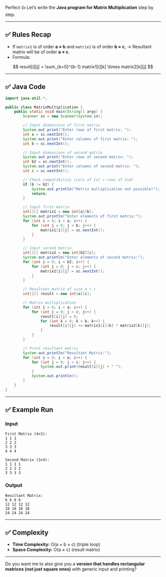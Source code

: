 Perfect 👍 Let’s write the **Java program for Matrix Multiplication** step by step.

---

## ✅ Rules Recap

* If `matrix1` is of order **a × b** and `matrix2` is of order **b × c**,
  → Resultant matrix will be of order **a × c**.
* Formula:

$$
result[i][j] = \sum_{k=0}^{b-1} matrix1[i][k] \times matrix2[k][j]
$$

---

## ✅ Java Code

```java
import java.util.*;

public class MatrixMultiplication {
    public static void main(String[] args) {
        Scanner sc = new Scanner(System.in);

        // Input dimensions of first matrix
        System.out.print("Enter rows of first matrix: ");
        int a = sc.nextInt();
        System.out.print("Enter columns of first matrix: ");
        int b = sc.nextInt();

        // Input dimensions of second matrix
        System.out.print("Enter rows of second matrix: ");
        int b2 = sc.nextInt();
        System.out.print("Enter columns of second matrix: ");
        int c = sc.nextInt();

        // Check compatibility (cols of 1st = rows of 2nd)
        if (b != b2) {
            System.out.println("Matrix multiplication not possible!");
            return;
        }

        // Input first matrix
        int[][] matrix1 = new int[a][b];
        System.out.println("Enter elements of first matrix:");
        for (int i = 0; i < a; i++) {
            for (int j = 0; j < b; j++) {
                matrix1[i][j] = sc.nextInt();
            }
        }

        // Input second matrix
        int[][] matrix2 = new int[b2][c];
        System.out.println("Enter elements of second matrix:");
        for (int i = 0; i < b2; i++) {
            for (int j = 0; j < c; j++) {
                matrix2[i][j] = sc.nextInt();
            }
        }

        // Resultant matrix of size a × c
        int[][] result = new int[a][c];

        // Matrix multiplication
        for (int i = 0; i < a; i++) {
            for (int j = 0; j < c; j++) {
                result[i][j] = 0;
                for (int k = 0; k < b; k++) {
                    result[i][j] += matrix1[i][k] * matrix2[k][j];
                }
            }
        }

        // Print resultant matrix
        System.out.println("Resultant Matrix:");
        for (int i = 0; i < a; i++) {
            for (int j = 0; j < c; j++) {
                System.out.print(result[i][j] + " ");
            }
            System.out.println();
        }
    }
}
```

---

## ✅ Example Run

### Input

```
First Matrix (4×3):
1 1 1
2 2 2
3 3 3
4 4 4

Second Matrix (3×4):
1 1 1 1
2 2 2 2
3 3 3 3
```

### Output

```
Resultant Matrix:
6 6 6 6
12 12 12 12
18 18 18 18
24 24 24 24
```

---

## ✅ Complexity

* **Time Complexity:** O(a × b × c) (triple loop)
* **Space Complexity:** O(a × c) (result matrix)

---

Do you want me to also give you a **version that handles rectangular matrices (not just square ones)** with generic input and printing?
